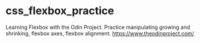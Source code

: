 # css_flexbox_practice
Learning Flexbox with the Odin Project. Practice manipulating growing and shrinking, flexbox axes, flexbox alignment. https://www.theodinproject.com/
